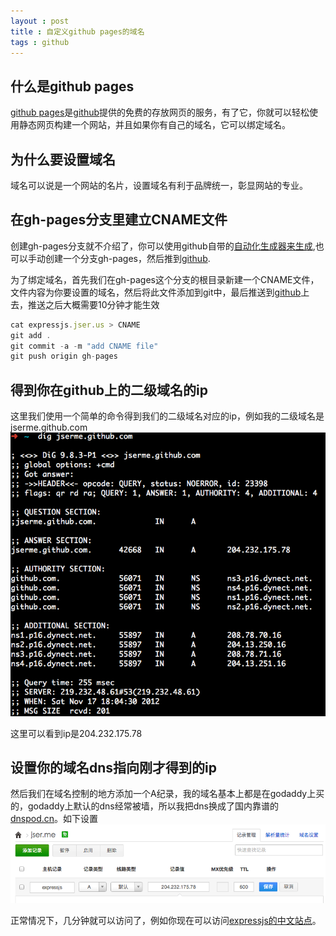 ```yaml
---
layout : post
title : 自定义github pages的域名
tags : github
---
```


## 什么是github pages
[github pages](http://pages.github.com/)是[github]提供的免费的存放网页的服务，有了它，你就可以轻松使用静态网页构建一个网站，并且如果你有自己的域名，它可以绑定域名。

## 为什么要设置域名
域名可以说是一个网站的名片，设置域名有利于品牌统一，彰显网站的专业。

## 在gh-pages分支里建立CNAME文件
创建gh-pages分支就不介绍了，你可以使用github自带的[自动化生成器来生成](https://help.github.com/articles/creating-pages-with-the-automatic-generator),也可以手动创建一个分支gh-pages，然后推到[github].

为了绑定域名，首先我们在gh-pages这个分支的根目录新建一个CNAME文件，文件内容为你要设置的域名，然后将此文件添加到git中，最后推送到[github]上去，推送之后大概需要10分钟才能生效

```javascript
cat expressjs.jser.us > CNAME
git add .
git commit -a -m "add CNAME file"
git push origin gh-pages
```

## 得到你在github上的二级域名的ip
这里我们使用一个简单的命令得到我们的二级域名对应的ip，例如我的二级域名是jserme.github.com
![20121117180447.png](/images/1353148911110_20121117180447.png)

这里可以看到ip是204.232.175.78

## 设置你的域名dns指向刚才得到的ip
然后我们在域名控制的地方添加一个A纪录，我的域名基本上都是在godaddy上买的，godaddy上默认的dns经常被墙，所以我把dns换成了国内靠谱的[dnspod.cn](http://dnspod.cn)。如下设置
![20121117181954.png](/images/1353149138934_20121117181954.png)

正常情况下，几分钟就可以访问了，例如你现在可以访问[expressjs的中文站点](http://expressjs.jser.us)。

[github]:https://github.com
